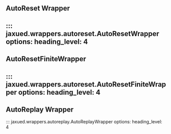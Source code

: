 ## AutoReset Wrapper

::: jaxued.wrappers.autoreset.AutoResetWrapper
    options:
        heading_level: 4
---

## AutoResetFiniteWrapper

::: jaxued.wrappers.autoreset.AutoResetFiniteWrapper
    options:
        heading_level: 4
---

## AutoReplay Wrapper

::: jaxued.wrappers.autoreplay.AutoReplayWrapper
    options:
        heading_level: 4